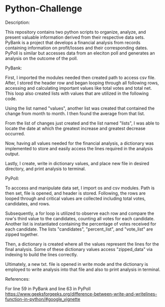# Python-Challenge

Description:

This repository contains two python scripts to organize, analyze, and present valuable information derived from their respective data sets. PyBank is a project that develops a financial analysis from records containing information on profit/losses and their corresponding dates. PyPoll is similar but accesses data from an eleciton poll and generates an analysis on the outcome of the poll.

PyBank:

First, I imported the modules needed then created path to access csv file. After, I stored the header row and began looping through all following rows, accessing and calculating important values like total votes and total net. This loop also created lists with values that are utilized in the following code.

Using the list named "values", another list was created that contained the change from month to month. I then found the average from that list. 

From the list of changes just created and the list named "lists", I was able to locate the date at which the greatest increase and greatest decrease occurred. 

Now, having all values needed for the financial analysis, a dictionary was implemented to store and easily access the lines required in the analysis output. 

Lastly, I create, write in dictionary values, and place new file in desired directory, and print analysis to terminal.

PyPoll:

To acccess and manipulate data set, I import os and csv modules. Path is then set, file is opened, and header is stored. Following, the rows are looped through and critical values are collected including total votes, candidates, and rows.

Subsequently, a for loop is utilized to observe each row and compare the row's third value to the candidates, counting all votes for each candidate. Another list is instantiated containing the percentage of votes received for each candidate. The lists "candidates", "percent_list", and "vote_list" are zipped together. 

Then, a dictionary is created where all the values represent the lines for the final analysis. Some of these dictionary values access "zipped_data" via indexing to build the lines correctly.

Ultimately, a new txt. file is opened in write mode and the dictionary is employed to write analysis into that file and also to print analysis in terminal.

References:

For line 59 in PyBank and line 63 in PyPoll
https://www.geeksforgeeks.org/difference-between-write-and-writelines-function-in-python/#google_vignette

